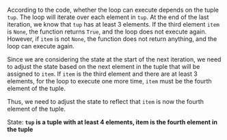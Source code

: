 According to the code, whether the loop can execute depends on the tuple `tup`. The loop will iterate over each element in `tup`. At the end of the last iteration, we know that `tup` has at least 3 elements. If the third element `item` is `None`, the function returns `True`, and the loop does not execute again. However, if `item` is not `None`, the function does not return anything, and the loop can execute again.

Since we are considering the state at the start of the next iteration, we need to adjust the state based on the next element in the tuple that will be assigned to `item`. If `item` is the third element and there are at least 3 elements, for the loop to execute one more time, `item` must be the fourth element of the tuple.

Thus, we need to adjust the state to reflect that `item` is now the fourth element of the tuple.

State: **`tup` is a tuple with at least 4 elements, item is the fourth element in the tuple**
